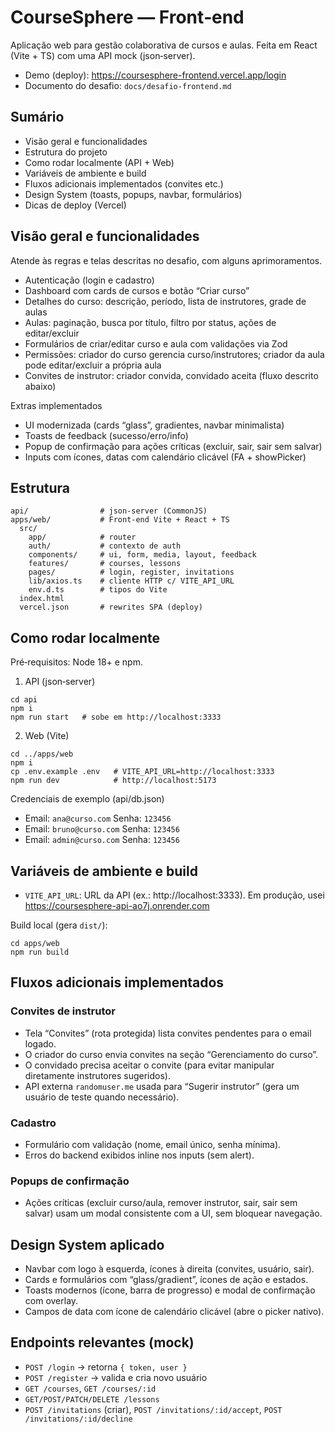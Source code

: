 # CourseSphere — Front‑end

Aplicação web para gestão colaborativa de cursos e aulas. Feita em React (Vite + TS) com uma API mock (json‑server).

- Demo (deploy): https://coursesphere-frontend.vercel.app/login
- Documento do desafio: `docs/desafio-frontend.md`

## Sumário
- Visão geral e funcionalidades
- Estrutura do projeto
- Como rodar localmente (API + Web)
- Variáveis de ambiente e build
- Fluxos adicionais implementados (convites etc.)
- Design System (toasts, popups, navbar, formulários)
- Dicas de deploy (Vercel)

## Visão geral e funcionalidades
Atende às regras e telas descritas no desafio, com alguns aprimoramentos.

- Autenticação (login e cadastro)
- Dashboard com cards de cursos e botão “Criar curso”
- Detalhes do curso: descrição, período, lista de instrutores, grade de aulas
- Aulas: paginação, busca por título, filtro por status, ações de editar/excluir
- Formulários de criar/editar curso e aula com validações via Zod
- Permissões: criador do curso gerencia curso/instrutores; criador da aula pode editar/excluir a própria aula
- Convites de instrutor: criador convida, convidado aceita (fluxo descrito abaixo)

Extras implementados
- UI modernizada (cards “glass”, gradientes, navbar minimalista)
- Toasts de feedback (sucesso/erro/info)
- Popup de confirmação para ações críticas (excluir, sair, sair sem salvar)
- Inputs com ícones, datas com calendário clicável (FA + showPicker)

## Estrutura

```
api/                # json-server (CommonJS)
apps/web/           # Front-end Vite + React + TS
  src/
    app/            # router
    auth/           # contexto de auth
    components/     # ui, form, media, layout, feedback
    features/       # courses, lessons
    pages/          # login, register, invitations
    lib/axios.ts    # cliente HTTP c/ VITE_API_URL
    env.d.ts        # tipos do Vite
  index.html
  vercel.json       # rewrites SPA (deploy)
```

## Como rodar localmente
Pré‑requisitos: Node 18+ e npm.

1) API (json‑server)
```
cd api
npm i
npm run start   # sobe em http://localhost:3333
```

2) Web (Vite)
```
cd ../apps/web
npm i
cp .env.example .env   # VITE_API_URL=http://localhost:3333
npm run dev            # http://localhost:5173
```

Credenciais de exemplo (api/db.json)
- Email: `ana@curso.com`  Senha: `123456`
- Email: `bruno@curso.com`  Senha: `123456`
- Email: `admin@curso.com`  Senha: `123456`

## Variáveis de ambiente e build

- `VITE_API_URL`: URL da API (ex.: http://localhost:3333). Em produção, usei https://coursesphere-api-ao7j.onrender.com

Build local (gera `dist/`):
```
cd apps/web
npm run build
```

## Fluxos adicionais implementados

### Convites de instrutor
- Tela “Convites” (rota protegida) lista convites pendentes para o email logado.
- O criador do curso envia convites na seção “Gerenciamento do curso”.
- O convidado precisa aceitar o convite (para evitar manipular diretamente instrutores sugeridos).
- API externa `randomuser.me` usada para “Sugerir instrutor” (gera um usuário de teste quando necessário).

### Cadastro
- Formulário com validação (nome, email único, senha mínima).
- Erros do backend exibidos inline nos inputs (sem alert).

### Popups de confirmação
- Ações críticas (excluir curso/aula, remover instrutor, sair, sair sem salvar) usam um modal consistente com a UI, sem bloquear navegação.

## Design System aplicado
- Navbar com logo à esquerda, ícones à direita (convites, usuário, sair).
- Cards e formulários com “glass/gradient”, ícones de ação e estados.
- Toasts modernos (ícone, barra de progresso) e modal de confirmação com overlay.
- Campos de data com ícone de calendário clicável (abre o picker nativo).

## Endpoints relevantes (mock)
- `POST /login` → retorna `{ token, user }`
- `POST /register` → valida e cria novo usuário
- `GET /courses`, `GET /courses/:id`
- `GET/POST/PATCH/DELETE /lessons`
- `POST /invitations` (criar), `POST /invitations/:id/accept`, `POST /invitations/:id/decline`


